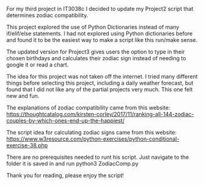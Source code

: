 For my third project in IT3038c I decided to update my Project2 script that determines zodiac compatibility.

This project explored the use of Python Dictionaries instead of many if/elif/else statements.  I had not explored using Python dictionaries before and found it to be the easiest way to make a script like this run/make sense.

The updated version for Project3 gives users the option to type in their chosen birthdays and calculates their zodiac sign instead of needing to google it or read a chart.

The idea for this project was not taken off the internet.  I tried many different things before selecting this project, including a daily weather forecast, but found that I did not like any of the partial projects very much.  This one felt new and fun.

The explanations of zodiac compatibility came from this website: https://thoughtcatalog.com/kirsten-corley/2017/11/ranking-all-144-zodiac-couples-by-which-ones-end-up-the-happiest/

The script idea for calculating zodiac signs came from this website: https://www.w3resource.com/python-exercises/python-conditional-exercise-38.php

There are no prerequisites needed to runt his script.  Just navigate to the folder it is saved in and run 
  python3 ZodiacComp.py
  
Thank you for reading, please enjoy the script!
